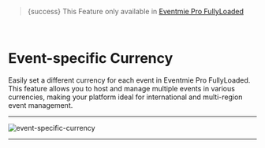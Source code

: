<!--
Meta Description: Learn how to set event-specific currencies in Eventmie Pro FullyLoaded. Guide for enabling multiple currencies for international events in your Laravel event management platform.
Meta Keywords: event-specific currency, multiple currencies, Eventmie Pro FullyLoaded, Laravel currency settings, international events, event management, multi-currency, Classiebit
-->

> {success} This Feature only available in [Eventmie Pro FullyLoaded](https://classiebit.com/eventmie-pro-fullyloaded)

<br>

# Event-specific Currency

Easily set a different currency for each event in Eventmie Pro FullyLoaded. This feature allows you to host and manage multiple events in various currencies, making your platform ideal for international and multi-region event management.

---

![event-specific-currency](/images/v3/Event-specific-currency-image-38.webp "event-specific-currency")

---

